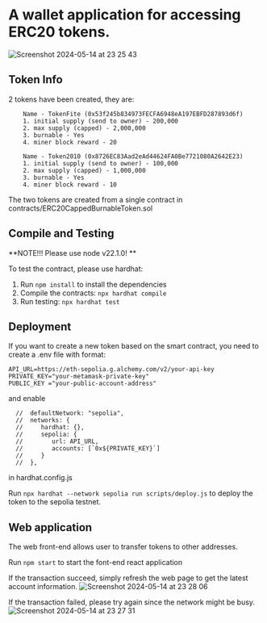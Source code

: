 # A wallet application for accessing ERC20 tokens.
![Screenshot 2024-05-14 at 23 25 43](https://github.com/RyanYuanyang/ERC20Wallet/assets/78694466/e672c98c-1616-480d-ad83-39dd93991f10)

## Token Info
2 tokens have been created, they are:

        Name - TokenFite (0x53f245b834973FECFA6948eA197EBFD287893d6f)
        1. initial supply (send to owner) - 200,000
        2. max supply (capped) - 2,000,000
        3. burnable - Yes
        4. miner block reward - 20

        Name - Token2010 (0x8726EC83Aad2eAd44624FA0Be7721080A2642E23)
        1. initial supply (send to owner) - 100,000
        2. max supply (capped) - 1,000,000
        3. burnable - Yes
        4. miner block reward - 10

The two tokens are created from a single contract in contracts/ERC20CappedBurnableToken.sol

## Compile and Testing
**NOTE!!!
Please use node v22.1.0!
**

To test the contract, please use hardhat:
1. Run ```npm install``` to install the dependencies
2. Compile the contracts: ```npx hardhat compile```
3. Run testing: ```npx hardhat test```

## Deployment
If you want to create a new token based on the smart contract, you need to create a .env file with format:
 ```
API_URL=https://eth-sepolia.g.alchemy.com/v2/your-api-key
PRIVATE_KEY="your-metamask-private-key"
PUBLIC_KEY ="your-public-account-address" 
```
and enable   
```
  //  defaultNetwork: "sepolia",
  //  networks: {
  //     hardhat: {},
  //     sepolia: {
  //        url: API_URL,
  //        accounts: [`0x${PRIVATE_KEY}`]
  //     }
  //  },
```
in hardhat.config.js

Run ```npx hardhat --network sepolia run scripts/deploy.js``` to deploy the token to the sepolia testnet.

## Web application
The web front-end allows user to transfer tokens to other addresses.

Run ```npm start``` to start the font-end react application

If the transaction succeed, simply refresh the web page to get the latest account information.
![Screenshot 2024-05-14 at 23 28 06](https://github.com/RyanYuanyang/ERC20Wallet/assets/78694466/56a1e3d1-995d-45f4-9ff9-212daf678be1)

If the transaction failed, please try again since the network might be busy.
![Screenshot 2024-05-14 at 23 27 31](https://github.com/RyanYuanyang/ERC20Wallet/assets/78694466/4f1f793b-0b9e-4a5a-bb42-ecc85c79532c)

